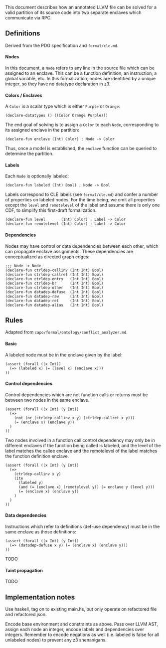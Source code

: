 This document describes how an annotated LLVM file can be solved for a valid
partition of its source code into two separate enclaves which communicate via
RPC.

## Definitions

Derived from the PDG specification and `formal/cle.md`.

#### Nodes

In this document, a `Node` refers to any line in the source file which can be
assigned to an enclave. This can be a function definition, an instruction, a
global variable, etc. In this formalization, nodes are identified by a unique
integer, so they have no datatype declaration in z3.

#### Colors / Enclaves

A `Color` is a scalar type which is either `Purple` or `Orange`:

```
(declare-datatypes () ((Color Orange Purple)))
```

The end goal of solving is to assign a `Color` to each `Node`, corresponding to
its assigned enclave in the partition:

```
(declare-fun enclave (Int) Color) ; Node -> Color
```

Thus, once a model is established, the `enclave` function can be queried to
determine the partition.

#### Labels

Each `Node` is optionally labeled:

```
(declare-fun labeled (Int) Bool) ; Node -> Bool
```

Labels correspond to CLE labels (see `formal/cle.md`) and confer a number of
properties on labeled nodes. For the time being, we omit all properties except
the `level` and `remotelevel` of the label and assume there is only one CDF,
to simplify this first-draft formalization.

```
(declare-fun level       (Int) Color) ; Label -> Color
(declare-fun remotelevel (Int) Color) ; Label -> Color
```

#### Dependencies

Nodes may have control or data dependencies between each other, which can
propagate enclave assignments. These dependencies are conceptualized as directed
graph edges:

```
;;; Node -> Node
(declare-fun ctrldep-callinv (Int Int) Bool)
(declare-fun ctrldep-callret (Int Int) Bool)
(declare-fun ctrldep-entry   (Int Int) Bool)
(declare-fun ctrldep-br      (Int Int) Bool)
(declare-fun ctrldep-other   (Int Int) Bool)
(declare-fun datadep-defuse  (Int Int) Bool)
(declare-fun datadep-raw     (Int Int) Bool)
(declare-fun datadep-ret     (Int Int) Bool)
(declare-fun datadep-alias   (Int Int) Bool)
```

## Rules

Adapted from `capo/formal/ontology/conflict_analyzer.md`.

#### Basic

A labeled node must be in the enclave given by the label:

```
(assert (forall ((x Int))
  (=> (labeled x) (= (level x) (enclave x)))
))
```

#### Control dependencies

Control dependencies which are not function calls or returns must be between
two nodes in the same enclave.

```
(assert (forall ((x Int) (y Int))
  (=>
    (not (or (ctrldep-callinv x y) (ctrldep-callret x y)))
    (= (enclave x) (enclave y))
  )
))
```

Two nodes involved in a function call control dependency may only be in
different enclaves if the function being called is labeled, and the level of
the label matches the callee enclave and the remotelevel of the label matches
the function definition enclave.

```
(assert (forall ((x Int) (y Int))
  (=>
    (ctrldep-callinv x y)
    (ite
      (labeled y)
      (and (= (enclave x) (remotelevel y)) (= enclave y (level y)))
      (= (enclave x) (enclave y))
    )
  )
))
```

#### Data dependencies

Instructions which refer to definitions (def-use dependency) must be in the
same enclave as those definitions:

```
(assert (forall ((x Int) (y Int))
  (=> (datadep-defuse x y) (= (enclave x) (enclave y)))
))
```

TODO

#### Taint propagation

TODO

## Implementation notes

Use haskell, tag on to existing main.hs, but only operate on refactored file
and refactored json.

Encode base environment and constraints as above. Pass over LLVM AST, assign
each node an integer, encode labels and dependencies over integers. Remember
to encode negations as well (i.e. labeled is false for all unlabeled nodes) to
prevent any z3 shenanigans.
